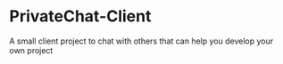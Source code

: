 # PrivateChat-Client
 A small client project to chat with others that can help you develop your own project
